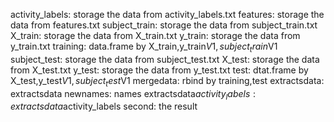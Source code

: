 activity_labels: storage the data from activity_labels.txt
features: storage the data from features.txt
subject_train: storage the data from subject_train.txt
X_train: storage the data from X_train.txt
y_train: storage the data from y_train.txt
training: data.frame by X_train,y_train$V1,subject_train$V1
subject_test: storage the data from subject_test.txt
X_test: storage the data from X_test.txt
y_test: storage the data from y_test.txt
test: dtat.frame by X_test,y_test$V1,subject_test$V1
mergedata: rbind by training,test
extractsdata: extractsdata
newnames: names
extractsdata$activity_labels: extractsdata$activity_labels
second: the result 
